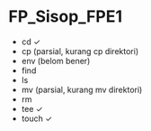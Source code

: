 # FP_Sisop_FPE1

- cd ✓
- cp (parsial, kurang cp direktori)
- env (belom bener)
- find
- ls
- mv (parsial, kurang mv direktori)
- rm
- tee ✓
- touch ✓
